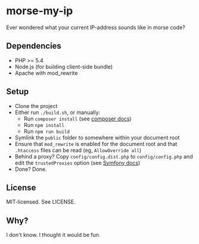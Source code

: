# morse-my-ip

Ever wondered what your current IP-address sounds like in morse code?

## Dependencies

* PHP >= 5.4
* Node.js (for building client-side bundle)
* Apache with mod_rewrite

## Setup

* Clone the project
* Either run `./build.sh`, or manually:
  * Run `composer install` (see [composer docs](https://getcomposer.org/doc/00-intro.md))
  * Run `npm install`
  * Run `npm run build`
* Symlink the `public` folder to somewhere within your document root
* Ensure that `mod_rewrite` is enabled for the document root and that `.htaccess` files can be read (eg, `AllowOverride all`)
* Behind a proxy? Copy `config/config.dist.php` to `config/config.php` and edit the `trustedProxies` option (see [Symfony docs](http://symfony.com/doc/current/components/http_foundation/trusting_proxies.html))
* Done? Done.

## License

MIT-licensed. See LICENSE.

## Why?

I don't know. I thought it would be fun.
